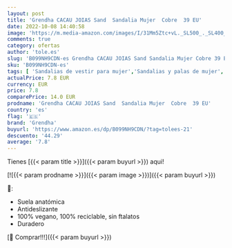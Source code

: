 ```yaml
---
layout: post
title: 'Grendha CACAU JOIAS Sand  Sandalia Mujer  Cobre  39 EU'
date: 2022-10-08 14:40:58
image: 'https://m.media-amazon.com/images/I/31Mm5Ztc+vL._SL500_._SL400_.jpg'
comments: true
category: ofertas
author: 'tole.es'
slug: 'B099NH9CDN-es Grendha CACAU JOIAS Sand Sandalia Mujer Cobre 39 EU'
sku: 'B099NH9CDN-es'
tags: [ 'Sandalias de vestir para mujer','Sandalias y palas de mujer','Zapatos','Zapatos para mujer','Zapatos y complementos','grendha','sandalia','🇪🇸', ]
actualPrice: 7.8 EUR
currency: EUR
price: 7.8
comparePrice: 14.0 EUR
prodname: 'Grendha CACAU JOIAS Sand  Sandalia Mujer  Cobre  39 EU'
country: 'es'
flag: '🇪🇸'
brand: 'Grendha'
buyurl: 'https://www.amazon.es/dp/B099NH9CDN/?tag=tolees-21'
descuento: '44.29'
average: '7.8'
---
```


Tienes [{{< param title >}}]({{< param buyurl >}}) aqui!

[![{{< param prodname >}}]({{< param image >}})]({{< param buyurl >}})

🔎:

- Suela anatómica
- Antideslizante
- 100% vegano, 100% reciclable, sin ftalatos
- Duradero

[🛒 Comprar!!!]({{< param buyurl >}})
